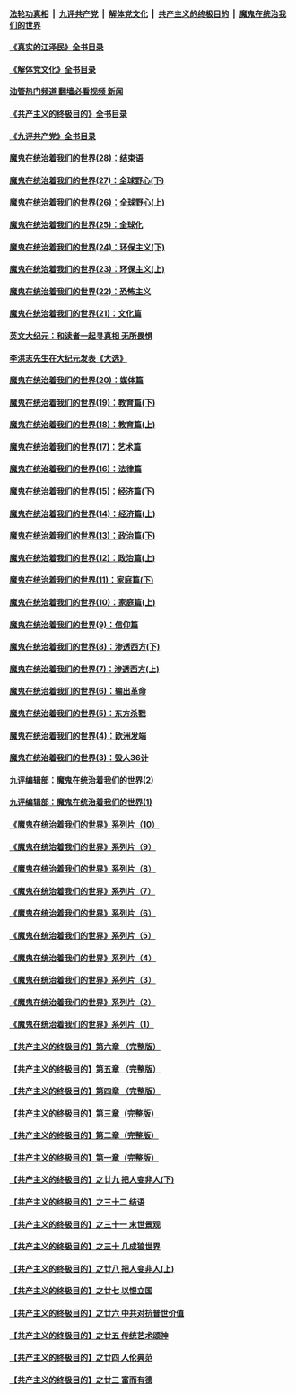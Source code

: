 ####  [法轮功真相](../../../../basic/blob/master/README.md?t=07170432) &nbsp;|&nbsp; [九评共产党](../../../../9ping.md/blob/master/README.md?t=07170432) &nbsp;|&nbsp; [解体党文化](../../../../jtdwh.md/blob/master/README.md?t=07170432)  &nbsp;|&nbsp; [共产主义的终极目的](../../../../gczydzjmd.md/blob/master/README.md?t=07170432) &nbsp;|&nbsp; [魔鬼在统治我们的世界](../../../../mgztzwmdsj.md/blob/master/README.md?t=07170432) 

#### [《真实的江泽民》全书目录](../pages/nsc422/n13721399.md?t=07170432) 

#### [《解体党文化》全书目录](../pages/nsc422/n13721157.md?t=07170432) 

#### [油管热门频道 翻墙必看视频 新闻](http://45.76.130.85:81/youtube.html?07170432)

#### [《共产主义的终极目的》全书目录](../pages/nsc422/n13721048.md?t=07170432) 

#### [《九评共产党》全书目录](../pages/nsc422/n13708085.md?t=07170432) 

#### [魔鬼在统治着我们的世界(28)：结束语](../pages/nsc422/n10936246.md?t=07170432) 

#### [魔鬼在统治着我们的世界(27)：全球野心(下)](../pages/nsc422/n10928319.md?t=07170432) 

#### [魔鬼在统治着我们的世界(26)：全球野心(上)](../pages/nsc422/n10900318.md?t=07170432) 

#### [魔鬼在统治着我们的世界(25)：全球化](../pages/nsc422/n10788205.md?t=07170432) 

#### [魔鬼在统治着我们的世界(24)：环保主义(下)](../pages/nsc422/n10695307.md?t=07170432) 

#### [魔鬼在统治着我们的世界(23)：环保主义(上)](../pages/nsc422/n10688613.md?t=07170432) 

#### [魔鬼在统治着我们的世界(22)：恐怖主义](../pages/nsc422/n10614727.md?t=07170432) 

#### [魔鬼在统治着我们的世界(21)：文化篇](../pages/nsc422/n10597706.md?t=07170432) 

#### [英文大纪元：和读者一起寻真相 无所畏惧](../pages/nsc422/n12542027.md?t=07170432) 

#### [李洪志先生在大纪元发表《大选》](../pages/nsc422/n12534746.md?t=07170432) 

#### [魔鬼在统治着我们的世界(20)：媒体篇](../pages/nsc422/n10586579.md?t=07170432) 

#### [魔鬼在统治着我们的世界(19)：教育篇(下)](../pages/nsc422/n10564808.md?t=07170432) 

#### [魔鬼在统治着我们的世界(18)：教育篇(上)](../pages/nsc422/n10526970.md?t=07170432) 

#### [魔鬼在统治着我们的世界(17)：艺术篇](../pages/nsc422/n10499093.md?t=07170432) 

#### [魔鬼在统治着我们的世界(16)：法律篇](../pages/nsc422/n10485969.md?t=07170432) 

#### [魔鬼在统治着我们的世界(15)：经济篇(下)](../pages/nsc422/n10469975.md?t=07170432) 

#### [魔鬼在统治着我们的世界(14)：经济篇(上)](../pages/nsc422/n10457370.md?t=07170432) 

#### [魔鬼在统治着我们的世界(13)：政治篇(下)](../pages/nsc422/n10448270.md?t=07170432) 

#### [魔鬼在统治着我们的世界(12)：政治篇(上)](../pages/nsc422/n10444576.md?t=07170432) 

#### [魔鬼在统治着我们的世界(11)：家庭篇(下)](../pages/nsc422/n10440961.md?t=07170432) 

#### [魔鬼在统治着我们的世界(10)：家庭篇(上)](../pages/nsc422/n10435448.md?t=07170432) 

#### [魔鬼在统治着我们的世界(9)：信仰篇](../pages/nsc422/n10432159.md?t=07170432) 

#### [魔鬼在统治着我们的世界(8)：渗透西方(下)](../pages/nsc422/n10429603.md?t=07170432) 

#### [魔鬼在统治着我们的世界(7)：渗透西方(上)](../pages/nsc422/n10426013.md?t=07170432) 

#### [魔鬼在统治着我们的世界(6)：输出革命](../pages/nsc422/n10421536.md?t=07170432) 

#### [魔鬼在统治着我们的世界(5)：东方杀戮](../pages/nsc422/n10417707.md?t=07170432) 

#### [魔鬼在统治着我们的世界(4)：欧洲发端](../pages/nsc422/n10414890.md?t=07170432) 

#### [魔鬼在统治着我们的世界(3)：毁人36计](../pages/nsc422/n10411583.md?t=07170432) 

#### [九评编辑部：魔鬼在统治着我们的世界(2)](../pages/nsc422/n10410036.md?t=07170432) 

#### [九评编辑部：魔鬼在统治着我们的世界(1)](../pages/nsc422/n10406825.md?t=07170432) 

#### [《魔鬼在统治着我们的世界》系列片（10）](../pages/nsc422/n12292670.md?t=07170432) 

#### [《魔鬼在统治着我们的世界》系列片（9）](../pages/nsc422/n12290859.md?t=07170432) 

#### [《魔鬼在统治着我们的世界》系列片（8）](../pages/nsc422/n12287445.md?t=07170432) 

#### [《魔鬼在统治着我们的世界》系列片（7）](../pages/nsc422/n12283425.md?t=07170432) 

#### [《魔鬼在统治着我们的世界》系列片（6）](../pages/nsc422/n12282314.md?t=07170432) 

#### [《魔鬼在统治着我们的世界》系列片（5）](../pages/nsc422/n12281419.md?t=07170432) 

#### [《魔鬼在统治着我们的世界》系列片（4）](../pages/nsc422/n12274024.md?t=07170432) 

#### [《魔鬼在统治着我们的世界》系列片（3）](../pages/nsc422/n12271322.md?t=07170432) 

#### [《魔鬼在统治着我们的世界》系列片（2）](../pages/nsc422/n12269049.md?t=07170432) 

#### [《魔鬼在统治着我们的世界》系列片（1）](../pages/nsc422/n12267575.md?t=07170432) 

#### [【共产主义的终极目的】第六章 （完整版）](../pages/nsc422/n11428913.md?t=07170432) 

#### [【共产主义的终极目的】第五章 （完整版）](../pages/nsc422/n11428912.md?t=07170432) 

#### [【共产主义的终极目的】第四章 （完整版）](../pages/nsc422/n11428907.md?t=07170432) 

#### [【共产主义的终极目的】第三章（完整版）](../pages/nsc422/n11428848.md?t=07170432) 

#### [【共产主义的终极目的】第二章（完整版）](../pages/nsc422/n11428831.md?t=07170432) 

#### [【共产主义的终极目的】第一章（完整版）](../pages/nsc422/n11417651.md?t=07170432) 

#### [【共产主义的终极目的】之廿九 把人变非人(下)](../pages/nsc422/n11344140.md?t=07170432) 

#### [【共产主义的终极目的】之三十二 结语](../pages/nsc422/n11360535.md?t=07170432) 

#### [【共产主义的终极目的】之三十一 末世景观](../pages/nsc422/n11351129.md?t=07170432) 

#### [【共产主义的终极目的】之三十 几成狼世界](../pages/nsc422/n11348280.md?t=07170432) 

#### [【共产主义的终极目的】之廿八 把人变非人(上)](../pages/nsc422/n11340492.md?t=07170432) 

#### [【共产主义的终极目的】之廿七 以恨立国](../pages/nsc422/n11336944.md?t=07170432) 

#### [【共产主义的终极目的】之廿六 中共对抗普世价值](../pages/nsc422/n11324785.md?t=07170432) 

#### [【共产主义的终极目的】之廿五 传统艺术颂神](../pages/nsc422/n11296396.md?t=07170432) 

#### [【共产主义的终极目的】之廿四 人伦典范](../pages/nsc422/n11296397.md?t=07170432) 

#### [【共产主义的终极目的】之廿三 富而有德](../pages/nsc422/n11283598.md?t=07170432) 

<img src='http://gfw-breaker.win/goodnews/indexes/nsc422.md' width='0px' height='0px'/>
